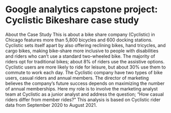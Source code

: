 # Google analytics capstone project: Cyclistic Bikeshare case study

About the Case Study
This is about a bike share company (Cyclistic) in Chicago features more than 5,800 bicycles and 600 docking stations. Cyclistic sets itself apart by also offering reclining bikes, hand tricycles, and cargo bikes, making bike-share more inclusive to people with disabilities and riders who can’t use a standard two-wheeled bike. The majority of riders opt for traditional bikes; about 8% of riders use the assistive options. Cyclistic users are more likely to ride for leisure, but about 30% use them to commute to work each day. 
The Cyclistic company have two types of bike users, casual riders and annual members. The director of marketing believes the company’s future success depends on maximizing the number of annual memberships.
Here my role is to involve the marketing analyst team at Cyclistic as a junior analyst and address the question;
“How casual riders differ from member rides?”
This analysis is based on Cyclistic rider data from  September 2020 to August 2021.
